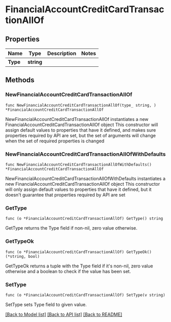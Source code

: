 # FinancialAccountCreditCardTransactionAllOf

## Properties

Name | Type | Description | Notes
------------ | ------------- | ------------- | -------------
**Type** | **string** |  | 

## Methods

### NewFinancialAccountCreditCardTransactionAllOf

`func NewFinancialAccountCreditCardTransactionAllOf(type_ string, ) *FinancialAccountCreditCardTransactionAllOf`

NewFinancialAccountCreditCardTransactionAllOf instantiates a new FinancialAccountCreditCardTransactionAllOf object
This constructor will assign default values to properties that have it defined,
and makes sure properties required by API are set, but the set of arguments
will change when the set of required properties is changed

### NewFinancialAccountCreditCardTransactionAllOfWithDefaults

`func NewFinancialAccountCreditCardTransactionAllOfWithDefaults() *FinancialAccountCreditCardTransactionAllOf`

NewFinancialAccountCreditCardTransactionAllOfWithDefaults instantiates a new FinancialAccountCreditCardTransactionAllOf object
This constructor will only assign default values to properties that have it defined,
but it doesn't guarantee that properties required by API are set

### GetType

`func (o *FinancialAccountCreditCardTransactionAllOf) GetType() string`

GetType returns the Type field if non-nil, zero value otherwise.

### GetTypeOk

`func (o *FinancialAccountCreditCardTransactionAllOf) GetTypeOk() (*string, bool)`

GetTypeOk returns a tuple with the Type field if it's non-nil, zero value otherwise
and a boolean to check if the value has been set.

### SetType

`func (o *FinancialAccountCreditCardTransactionAllOf) SetType(v string)`

SetType sets Type field to given value.



[[Back to Model list]](../README.md#documentation-for-models) [[Back to API list]](../README.md#documentation-for-api-endpoints) [[Back to README]](../README.md)


